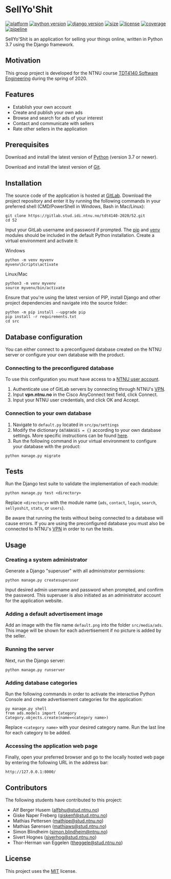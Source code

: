 # SellYo'Shit

[![platform](https://img.shields.io/badge/platform-windows%20%7C%20macos%20%7C%20linux-lightgrey)](https://gitlab.stud.idi.ntnu.no/tdt4140-2020/52/-/commits/master)
[![python version](https://img.shields.io/badge/python-3.7-blue)](https://gitlab.stud.idi.ntnu.no/tdt4140-2020/52/-/commits/master)
[![django version](https://img.shields.io/badge/django-3.0.2-blue)](https://gitlab.stud.idi.ntnu.no/tdt4140-2020/52/-/commits/master)
[![size](https://img.shields.io/badge/size-128%20kB-blue)](https://gitlab.stud.idi.ntnu.no/tdt4140-2020/52/-/commits/master)
[![license](https://img.shields.io/badge/license-MIT-green)](https://gitlab.stud.idi.ntnu.no/tdt4140-2020/52/-/commits/master)
[![coverage](https://img.shields.io/badge/coverage-82%25-yellowgreen)](https://gitlab.stud.idi.ntnu.no/tdt4140-2020/52/-/commits/master)
[![pipeline](https://gitlab.stud.idi.ntnu.no/tdt4140-2020/52/badges/master/pipeline.svg)](https://gitlab.stud.idi.ntnu.no/tdt4140-2020/52/-/commits/master)

SellYo'Shit is an application for selling your things online, written in Python 3.7 using the Django framework.


## Motivation

This group project is developed for the NTNU course [TDT4140 Software Engineering](https://www.ntnu.edu/studies/courses/TDT4140) during the spring of 2020.


## Features

- Establish your own account
- Create and publish your own ads
- Browse and search for ads of your interest
- Contact and communicate with sellers
- Rate other sellers in the application


## Prerequisites

Download and install the latest version of [Python](https://www.python.org/downloads/) (version 3.7 or newer).

Download and install the latest version of [Git](https://www.linode.com/docs/development/version-control/how-to-install-git-on-linux-mac-and-windows/).


## Installation

The source code of the application is hosted at [GitLab](https://gitlab.stud.iie.ntnu.no/tdt4140-2020/52). Download the project repository and enter it by running the following commands in your preferred shell (CMD/PowerShell in Windows, Bash in Mac/Linux):

```
git clone https://gitlab.stud.idi.ntnu.no/tdt4140-2020/52.git
cd 52
```

Input your GitLab username and password if prompted. The [pip](https://pypi.org/project/pip/) and [venv](https://docs.python.org/3/library/venv.html) modules should be included in the default Python installation. Create a virtual environment and activate it:

Windows
```
python -m venv myvenv
myvenv\Scripts\activate
```

Linux/Mac
```
python3 -m venv myvenv
source myvenv/bin/activate
```

Ensure that you're using the latest version of PIP, install Django and other project dependencies and navigate into the source folder:

```
python -m pip install --upgrade pip
pip install -r requirements.txt
cd src
```

## Database configuration

You can either connect to a preconfigured database created on the NTNU server or configure your own database with the product.

### Connecting to the preconfigured database

To use this configuration you must have access to a [NTNU user account](https://innsida.ntnu.no/wiki/-/wiki/English/Create+a+user+account). 

1. Authenticate use of GitLab servers by connecting through NTNU's [VPN](https://innsida.ntnu.no/wiki/-/wiki/English/Install+vpn).
2. Input **vpn.ntnu.no** in the Cisco AnyConnect text field, click Connect. 
3. Input your NTNU user credentials, and click OK and Accept.


### Connection to your own database

1. Navigate to `default.py` located in `src/pu/settings`
2. Modify the dictionary `DATABASES = {}` according to your own database settings. More specific instructions can be found [here](https://docs.djangoproject.com/en/3.0/ref/settings/#databases).
3. Run the following command in your virtual environment to configure your database with the product:
```
python manage.py migrate
```

## Tests

Run the Django test suite to validate the implementation of each module:

```
python manage.py test <directory>
```

Replace `<directory>` with the module name (`ads`, `contact`, `login`, `search`, `sellyoshit`, `stats`, or `users`).

Be aware that running the tests without being connected to a database will cause errors. If you are using the preconfigured database you must also be connected to NTNU's [VPN](https://innsida.ntnu.no/wiki/-/wiki/English/Install+vpn) in order to run the tests.

## Usage

### Creating a system administrator

Generate a Django "superuser" with all administrator permissions:

```
python manage.py createsuperuser
```

Input desired admin username and password when prompted, and confirm the password. This superuser is also initiated as an administrator account for the application website.

### Adding a default advertisement image

Add an image with the file name `default.png` into the folder `src/media/ads`. This image will be shown for each advertisement if no picture is added by the seller.


### Running the server

Next, run the Django server:

```
python manage.py runserver
```

### Adding database categories

Run the following commands in order to activate the interactive Python Console and create advertisement categories for the application:

```
py manage.py shell
from ads.models import Category
Category.objects.create(name=<category name>)
```

Replace `<category name>` with your desired category name. Run the last line for each category to be added.


### Accessing the application web page

Finally, open your preferred browser and go to the locally hosted web page by entering the following URL in the address bar:
```
http://127.0.0.1:8000/
```


## Contributors

The following students have contributed to this project:

- Alf Berger Husem ([alfbhu@stud.ntnu.no](mailto:alfbhu@stud.ntnu.no))
- Giske Naper Freberg ([giskenf@stud.ntnu.no](mailto:giskenf@stud.ntnu.no))
- Mathias Pettersen ([mathipe@stud.ntnu.no](mailto:mathipe@stud.ntnu.no))
- Mathias Sørensen ([mathiaws@stud.ntnu.no](mailto:mathiaws@stud.ntnu.no))
- Simon Blindheim ([simon.blindheim@ntnu.no](mailto:simon.blindheim@ntnu.no))
- Sivert Hognes ([siverhog@stud.ntnu.no](mailto:siverhog@stud.ntnu.no))
- Thor-Herman van Eggelen ([theggele@stud.ntnu.no](mailto:theggele@stud.ntnu.no))


## License

This project uses the [MIT](https://choosealicense.com/licenses/mit/) license.

